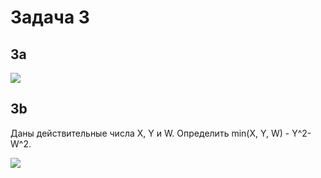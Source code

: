 # Задача 3

## 3a

![](http://dl2.joxi.net/drive/2016/07/03/0007/2363/473403/03/5e37134a5c.jpg)

## 3b

Даны действительные числа X, Y и W. Определить min(X, Y, W) - Y^2- W^2.

![](http://dl2.joxi.net/drive/2016/06/25/0007/2363/473403/03/22ef3f5cc5.jpg)

